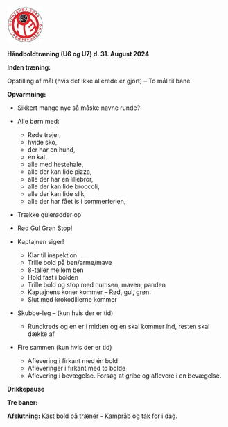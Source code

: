 ﻿![Billedresultat for hei hÃ¥ndbold logo](../../Billeder//HEILOGO.jpeg)

**Håndboldtræning (U6 og U7) d. 31. August 2024**

**Inden træning:** 

Opstilling af mål (hvis det ikke allerede er gjort) – To mål til bane

**Opvarmning:**

- Sikkert mange nye så måske navne runde?

- Alle børn med:
	- Røde trøjer, 
	- hvide sko, 
	- der har en hund, 
	- en kat, 
	- alle med hestehale, 
	- alle der kan lide pizza, 
	- alle der har en lillebror, 
	- alle der kan lide broccoli, 
	- alle der kan lide slik, 
	- alle der har fået is i sommerferien,  

- Trække gulerødder op

- Rød Gul Grøn Stop!

- Kaptajnen siger!
	- Klar til inspektion 
	- Trille bold på ben/arme/mave 
	- 8-taller mellem ben 
	- Hold fast i bolden
	- Trille bold og stop med numsen, maven, panden 
	- Kaptajnens koner kommer 
	– Rød, gul, grøn. 
	- Slut med krokodillerne kommer

- Skubbe-leg – (kun hvis der er tid)
	- Rundkreds og en er i midten og en skal kommer ind, resten skal dække af 

- Fire sammen (kun hvis der er tid)
	- Aflevering i firkant med én bold
	- Afleveringer i firkant med to bolde
	- Aflevering i bevægelse. Forsøg at gribe og aflevere i en bevægelse.

**Drikkepause**

**Tre baner:** 

**Afslutning:** Kast bold på træner - Kampråb og tak for i dag.  
